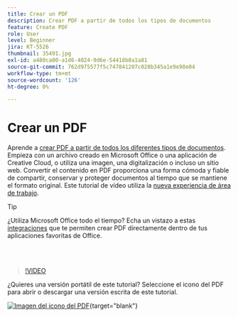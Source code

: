 ```yaml
---
title: Crear un PDF
description: Crear PDF a partir de todos los tipos de documentos
feature: Create PDF
role: User
level: Beginner
jira: KT-5526
thumbnail: 35491.jpg
exl-id: a480ca00-a1d6-4024-9d6e-54418b8a1a81
source-git-commit: 762d975577f5c747841207c020b345a1e9e98e04
workflow-type: tm+mt
source-wordcount: '126'
ht-degree: 0%

---
```


# Crear un PDF

Aprende a [crear PDF a partir de todos los diferentes tipos de documentos](https://www.adobe.com/es/acrobat/online/convert-pdf.html). Empieza con un archivo creado en Microsoft Office o una aplicación de Creative Cloud, o utiliza una imagen, una digitalización o incluso un sitio web. Convertir el contenido en PDF proporciona una forma cómoda y fiable de compartir, conservar y proteger documentos al tiempo que se mantiene el formato original. Este tutorial de vídeo utiliza la [nueva experiencia de área de trabajo](new-workspace.md).

>[!TIP]
>
>¿Utiliza Microsoft Office todo el tiempo? Echa un vistazo a estas [integraciones](../integrate/integrate-overview.md#microsoft) que te permiten crear PDF directamente dentro de tus aplicaciones favoritas de Office.

<br> 

>[!VIDEO](https://video.tv.adobe.com/v/35491?quality=12&learn=on&hidetitle=true)

¿Quieres una versión portátil de este tutorial? Seleccione el icono del PDF para abrir o descargar una versión escrita de este tutorial.

[![Imagen del icono del PDF](../assets/acrobat_PDF_96.png)](../assets/create_a_pdf.pdf){target="blank"}